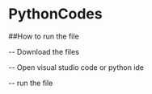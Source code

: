 # PythonCodes

##How to run the file

-- Download the files

-- Open visual studio code or python ide

-- run the file
